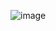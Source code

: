 ![image](https://github.com/nvmarzakov/SoftUni-HTML-and-CSS/assets/114495254/4c1c8475-1ea0-4647-bc3c-bb953d0d1efb)
